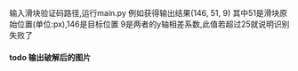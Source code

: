 输入滑块验证码路径,运行main.py
例如获得输出结果(146, 51, 9)
其中51是滑块原始位置(单位:px),146是目标位置
9是两者的y轴相差系数,此值若超过25就说明识别失败了

#### todo 输出破解后的图片